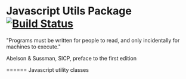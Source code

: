 Javascript Utils Package [![Build Status](https://travis-ci.org/scaljeri/javascript-utils.png)](https://travis-ci.org/scaljeri/javascript-utils)
======

"Programs must be written for people to read, and only incidentally for machines to execute."

Abelson & Sussman, SICP, preface to the first edition

======
Javascript utility classes


